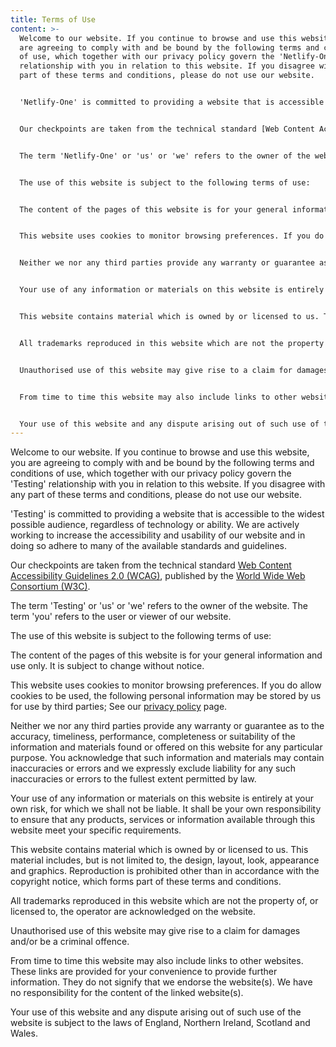 ```yaml
---
title: Terms of Use
content: >-
  Welcome to our website. If you continue to browse and use this website, you
  are agreeing to comply with and be bound by the following terms and conditions
  of use, which together with our privacy policy govern the 'Netlify-One'
  relationship with you in relation to this website. If you disagree with any
  part of these terms and conditions, please do not use our website.


  'Netlify-One' is committed to providing a website that is accessible to the widest possible audience, regardless of technology or ability. We are actively working to increase the accessibility and usability of our website and in doing so adhere to many of the available standards and guidelines.


  Our checkpoints are taken from the technical standard [Web Content Accessibility Guidelines 2.0 (WCAG)](https://www.w3.org/WAI/intro/wcag), published by the [World Wide Web Consortium (W3C)](https://www.w3.org/).


  The term 'Netlify-One' or 'us' or 'we' refers to the owner of the website. The term 'you' refers to the user or viewer of our website.


  The use of this website is subject to the following terms of use:


  The content of the pages of this website is for your general information and use only. It is subject to change without notice.


  This website uses cookies to monitor browsing preferences. If you do allow cookies to be used, the following personal information may be stored by us for use by third parties; See our [privacy policy](/policies/) page.


  Neither we nor any third parties provide any warranty or guarantee as to the accuracy, timeliness, performance, completeness or suitability of the information and materials found or offered on this website for any particular purpose. You acknowledge that such information and materials may contain inaccuracies or errors and we expressly exclude liability for any such inaccuracies or errors to the fullest extent permitted by law.


  Your use of any information or materials on this website is entirely at your own risk, for which we shall not be liable. It shall be your own responsibility to ensure that any products, services or information available through this website meet your specific requirements.


  This website contains material which is owned by or licensed to us. This material includes, but is not limited to, the design, layout, look, appearance and graphics. Reproduction is prohibited other than in accordance with the copyright notice, which forms part of these terms and conditions.


  All trademarks reproduced in this website which are not the property of, or licensed to, the operator are acknowledged on the website.


  Unauthorised use of this website may give rise to a claim for damages and/or be a criminal offence.


  From time to time this website may also include links to other websites. These links are provided for your convenience to provide further information. They do not signify that we endorse the website(s). We have no responsibility for the content of the linked website(s).


  Your use of this website and any dispute arising out of such use of the website is subject to the laws of England, Northern Ireland, Scotland and Wales.
---
```

Welcome to our website. If you continue to browse and use this website, you are agreeing to comply with and be bound by the following terms and conditions of use, which together with our privacy policy govern the 'Testing' relationship with you in relation to this website. If you disagree with any part of these terms and conditions, please do not use our website.

'Testing' is committed to providing a website that is accessible to the widest possible audience, regardless of technology or ability. We are actively working to increase the accessibility and usability of our website and in doing so adhere to many of the available standards and guidelines.

Our checkpoints are taken from the technical standard [Web Content Accessibility Guidelines 2.0 (WCAG)](https://www.w3.org/WAI/intro/wcag), published by the [World Wide Web Consortium (W3C)](https://www.w3.org/).

The term 'Testing' or 'us' or 'we' refers to the owner of the website. The term 'you' refers to the user or viewer of our website.

The use of this website is subject to the following terms of use:

The content of the pages of this website is for your general information and use only. It is subject to change without notice.

This website uses cookies to monitor browsing preferences. If you do allow cookies to be used, the following personal information may be stored by us for use by third parties; See our [privacy policy](/policies) page.

Neither we nor any third parties provide any warranty or guarantee as to the accuracy, timeliness, performance, completeness or suitability of the information and materials found or offered on this website for any particular purpose. You acknowledge that such information and materials may contain inaccuracies or errors and we expressly exclude liability for any such inaccuracies or errors to the fullest extent permitted by law.

Your use of any information or materials on this website is entirely at your own risk, for which we shall not be liable. It shall be your own responsibility to ensure that any products, services or information available through this website meet your specific requirements.

This website contains material which is owned by or licensed to us. This material includes, but is not limited to, the design, layout, look, appearance and graphics. Reproduction is prohibited other than in accordance with the copyright notice, which forms part of these terms and conditions.

All trademarks reproduced in this website which are not the property of, or licensed to, the operator are acknowledged on the website.

Unauthorised use of this website may give rise to a claim for damages and/or be a criminal offence.

From time to time this website may also include links to other websites. These links are provided for your convenience to provide further information. They do not signify that we endorse the website(s). We have no responsibility for the content of the linked website(s).

Your use of this website and any dispute arising out of such use of the website is subject to the laws of England, Northern Ireland, Scotland and Wales.